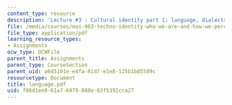 ```yaml
---
content_type: resource
description: 'Lecture #3 : Cultural identity part 1: language, dialects and email'
file: /media/courses/mas-963-techno-identity-who-we-are-and-how-we-perceive-ourselves-and-others-spring-2002/f06d1ee861a76979808e63f5392cca27_language.pdf
file_type: application/pdf
learning_resource_types:
- Assignments
ocw_type: OCWFile
parent_title: Assignments
parent_type: CourseSection
parent_uid: a6d5101e-e4fa-81d7-e1e8-125b1b85589c
resourcetype: Document
title: language.pdf
uid: f06d1ee8-61a7-6979-808e-63f5392cca27
---
```

